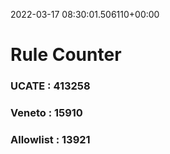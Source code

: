 2022-03-17 08:30:01.506110+00:00
# Rule Counter 
 ### UCATE : 413258

 ### Veneto : 15910

 ### Allowlist : 13921